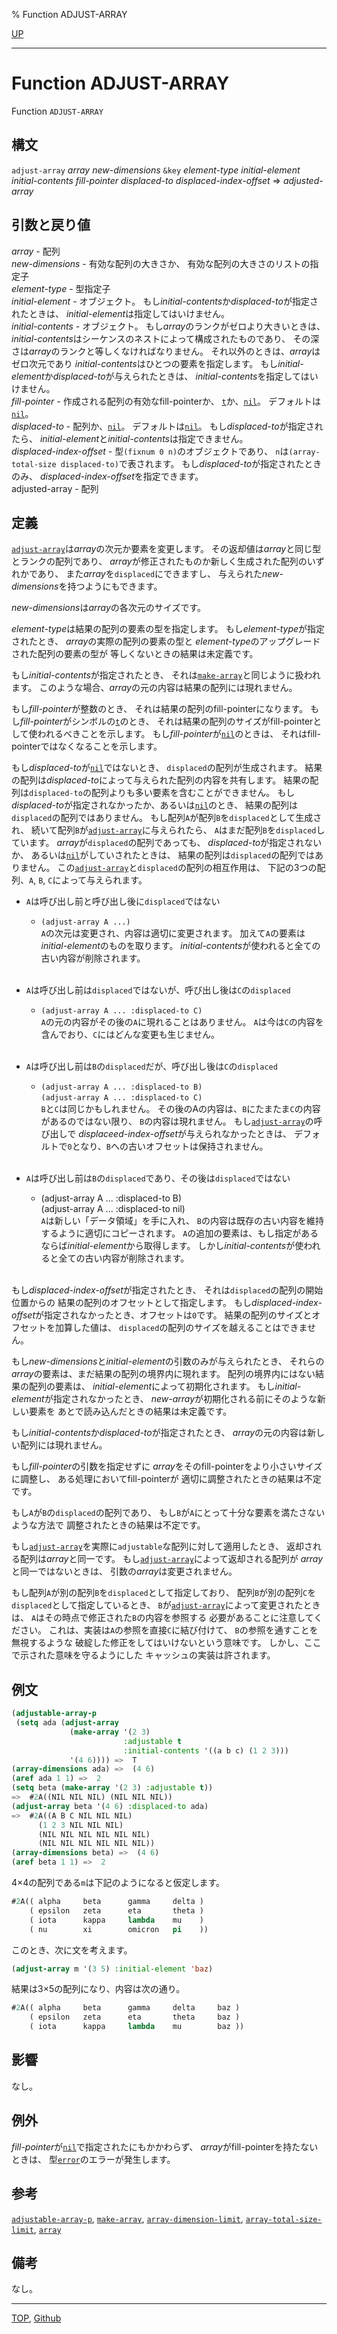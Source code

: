% Function ADJUST-ARRAY

[UP](15.2.html)  

---

# Function **ADJUST-ARRAY**


Function `ADJUST-ARRAY`


## 構文

`adjust-array` *array* *new-dimensions*
 `&key` *element-type* *initial-element* *initial-contents*
  *fill-pointer* *displaced-to* *displaced-index-offset*
 => *adjusted-array*


## 引数と戻り値

*array* - 配列  
*new-dimensions* - 有効な配列の大きさか、
有効な配列の大きさのリストの指定子  
*element-type* - 型指定子  
*initial-element* - オブジェクト。
もし*initial-contents*か*displaced-to*が指定されたときは、
*initial-element*は指定してはいけません。  
*initial-contents* - オブジェクト。
もし*array*のランクがゼロより大きいときは、
*initial-contents*はシーケンスのネストによって構成されたものであり、
その深さは*array*のランクと等しくなければなりません。
それ以外のときは、*array*はゼロ次元であり
*initial-contents*はひとつの要素を指定します。
もし*initial-element*か*displaced-to*が与えられたときは、
*initial-contents*を指定してはいけません。  
*fill-pointer* - 作成される配列の有効なfill-pointerか、
[`t`](5.3.t-variable.html)か、[`nil`](5.3.nil-variable.html)。
デフォルトは[`nil`](5.3.nil-variable.html)。  
*displaced-to* - 配列か、[`nil`](5.3.nil-variable.html)。
デフォルトは[`nil`](5.3.nil-variable.html)。
もし*displaced-to*が指定されたら、
*initial-element*と*initial-contents*は指定できません。  
*displaced-index-offset* - 型`(fixnum 0 n)`のオブジェクトであり、
`n`は`(array-total-size displaced-to)`で表されます。
もし*displaced-to*が指定されたときのみ、
*displaced-index-offset*を指定できます。  
adjusted-array - 配列


## 定義

[`adjust-array`](15.2.adjust-array.html)は*array*の次元か要素を変更します。
その返却値は*array*と同じ型とランクの配列であり、
*array*が修正されたものか新しく生成された配列のいずれかであり、
また*array*を`displaced`にできますし、
与えられた*new-dimensions*を持つようにもできます。

*new-dimensions*は*array*の各次元のサイズです。

*element-type*は結果の配列の要素の型を指定します。
もし*element-type*が指定されたとき、
*array*の実際の配列の要素の型と
*element-type*のアップグレードされた配列の要素の型が
等しくないときの結果は未定義です。

もし*initial-contents*が指定されたとき、
それは[`make-array`](15.2.make-array.html)と同じように扱われます。
このような場合、*array*の元の内容は結果の配列には現れません。

もし*fill-pointer*が整数のとき、
それは結果の配列のfill-pointerになります。
もし*fill-pointer*がシンボルの[`t`](5.3.t-variable.html)のとき、
それは結果の配列のサイズがfill-pointerとして使われるべきことを示します。
もし*fill-pointer*が[`nil`](5.3.nil-variable.html)のときは、
それはfill-pointerではなくなることを示します。

もし*displaced-to*が[`nil`](5.3.nil-variable.html)ではないとき、
`displaced`の配列が生成されます。
結果の配列は*displaced-to*によって与えられた配列の内容を共有します。
結果の配列は`displaced-to`の配列よりも多い要素を含むことができません。
もし*displaced-to*が指定されなかったか、あるいは[`nil`](5.3.nil-variable.html)のとき、
結果の配列は`displaced`の配列ではありません。
もし配列`A`が配列`B`を`displaced`として生成され、
続いて配列`B`が[`adjust-array`](15.2.adjust-array.html)に与えられたら、
`A`はまだ配列`B`を`displaced`しています。
*array*が`displaced`の配列であっても、
*displaced-to*が指定されないか、
あるいは[`nil`](5.3.nil-variable.html)がしていされたときは、
結果の配列は`displaced`の配列ではありません。
この[`adjust-array`](15.2.adjust-array.html)と`displaced`の配列の相互作用は、
下記の3つの配列、`A`, `B`, `C`によって与えられます。

- `A`は呼び出し前と呼び出し後に`displaced`ではない
  - `(adjust-array A ...)`  
    `A`の次元は変更され、内容は適切に変更されます。
    加えて`A`の要素は*initial-element*のものを取ります。
    *initial-contents*が使われると全ての古い内容が削除されます。
    <br><br>

- `A`は呼び出し前は`displaced`ではないが、呼び出し後は`C`の`displaced`
  - `(adjust-array A ... :displaced-to C)`  
    `A`の元の内容がその後の`A`に現れることはありません。
    `A`は今は`C`の内容を含んでおり、`C`にはどんな変更も生じません。
    <br><br>

- `A`は呼び出し前は`B`の`displaced`だが、呼び出し後は`C`の`displaced`
  - `(adjust-array A ... :displaced-to B)`  
    `(adjust-array A ... :displaced-to C)`  
    `B`と`C`は同じかもしれません。
    その後のAの内容は、`B`にたまたま`C`の内容があるのではない限り、
    `B`の内容は現れません。
    もし[`adjust-array`](15.2.adjust-array.html)の呼び出しで
    *displaceed-index-offset*が与えられなかったときは、
    デフォルトで`0`となり、`B`への古いオフセットは保持されません。
    <br><br>

- `A`は呼び出し前は`B`の`displaced`であり、その後は`displaced`ではない
  - (adjust-array A ... :displaced-to B)  
    (adjust-array A ... :displaced-to nil)  
    `A`は新しい「データ領域」を手に入れ、
    `B`の内容は既存の古い内容を維持するように適切にコピーされます。
    `A`の追加の要素は、もし指定があるならば*initial-element*から取得します。
    しかし*initial-contents*が使われると全ての古い内容が削除されます。
    <br><br>

もし*displaced-index-offset*が指定されたとき、
それは`displaced`の配列の開始位置からの
結果の配列のオフセットとして指定します。
もし*displaced-index-offset*が指定されなかったとき、オフセットは`0`です。
結果の配列のサイズとオフセットを加算した値は、
`displaced`の配列のサイズを越えることはできません。

もし*new-dimensions*と*initial-element*の引数のみが与えられたとき、
それらの*array*の要素は、まだ結果の配列の境界内に現れます。
配列の境界内にはない結果の配列の要素は、
*initial-element*によって初期化されます。
もし*initial-element*が指定されなかったとき、
*new-array*が初期化される前にそのような新しい要素を
あとで読み込んだときの結果は未定義です。

もし*initial-contents*か*displaced-to*が指定されたとき、
*array*の元の内容は新しい配列には現れません。

もし*fill-pointer*の引数を指定せずに
*array*をそのfill-pointerをより小さいサイズに調整し、
ある処理においてfill-pointerが
適切に調整されたときの結果は不定です。

もし`A`が`B`の`displaced`の配列であり、
もし`B`が`A`にとって十分な要素を満たさないような方法で
調整されたときの結果は不定です。

もし[`adjust-array`](15.2.adjust-array.html)を実際に`adjustable`な配列に対して適用したとき、
返却される配列は*array*と同一です。
もし[`adjust-array`](15.2.adjust-array.html)によって返却される配列が
*array*と同一ではないときは、
引数の*array*は変更されません。

もし配列`A`が別の配列`B`を`displaced`として指定しており、
配列`B`が別の配列`C`を`displaced`として指定しているとき、
`B`が[`adjust-array`](15.2.adjust-array.html)によって変更されたときは、
`A`はその時点で修正された`B`の内容を参照する
必要があることに注意してください。
これは、実装は`A`の参照を直接`C`に結び付けて、
`B`の参照を通すことを無視するような
破綻した修正をしてはいけないという意味です。
しかし、ここで示された意味を守るようにした
キャッシュの実装は許されます。


## 例文

```lisp
(adjustable-array-p
 (setq ada (adjust-array
             (make-array '(2 3)
                         :adjustable t
                         :initial-contents '((a b c) (1 2 3)))
             '(4 6)))) =>  T 
(array-dimensions ada) =>  (4 6) 
(aref ada 1 1) =>  2 
(setq beta (make-array '(2 3) :adjustable t))
=>  #2A((NIL NIL NIL) (NIL NIL NIL)) 
(adjust-array beta '(4 6) :displaced-to ada)
=>  #2A((A B C NIL NIL NIL)
      (1 2 3 NIL NIL NIL)
      (NIL NIL NIL NIL NIL NIL) 
      (NIL NIL NIL NIL NIL NIL))
(array-dimensions beta) =>  (4 6)
(aref beta 1 1) =>  2 
```

4×4の配列である`m`は下記のようになると仮定します。

```lisp
#2A(( alpha     beta      gamma     delta )
    ( epsilon   zeta      eta       theta )
    ( iota      kappa     lambda    mu    )
    ( nu        xi        omicron   pi    ))
```

このとき、次に文を考えます。

```lisp
(adjust-array m '(3 5) :initial-element 'baz)
```

結果は3×5の配列になり、内容は次の通り。

```lisp
#2A(( alpha     beta      gamma     delta     baz )
    ( epsilon   zeta      eta       theta     baz )
    ( iota      kappa     lambda    mu        baz ))
```


## 影響

なし。


## 例外

*fill-pointer*が[`nil`](5.3.nil-variable.html)で指定されたにもかかわらず、
*array*がfill-pointerを持たないときは、
型[`error`](9.2.error-condition.html)のエラーが発生します。


## 参考

[`adjustable-array-p`](15.2.adjustable-array-p.html),
[`make-array`](15.2.make-array.html),
[`array-dimension-limit`](15.2.array-dimension-limit.html),
[`array-total-size-limit`](15.2.array-total-size-limit.html),
[`array`](15.2.array.html)


## 備考

なし。


---
[TOP](index.html),  [Github](https://github.com/nptcl/npt-japanese)

